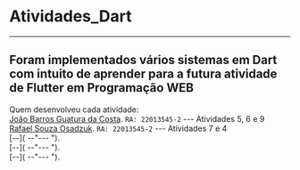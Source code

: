 # Atividades_Dart
------------------------------
Foram implementados vários sistemas em Dart com intuito de aprender para a futura atividade de Flutter em Programação WEB
------------------------------

Quem desenvolveu cada atividade: <br>
[João Barros Guatura da Costa](https://github.com/JoaoGuatura "João Barros"). `RA: 22013545-2` --- Atividades 5, 6 e 9 <br>
[Rafael Souza Osadzuk]("https://github.com/RafaOsadzuk "Rafael Osadzuk"). `RA: 22013545-2` --- Atividades 7 e 4 <br> 
[--]( --"--- "). <br>
[--]( --"--- "). <br>
[--]( --"--- "). 

